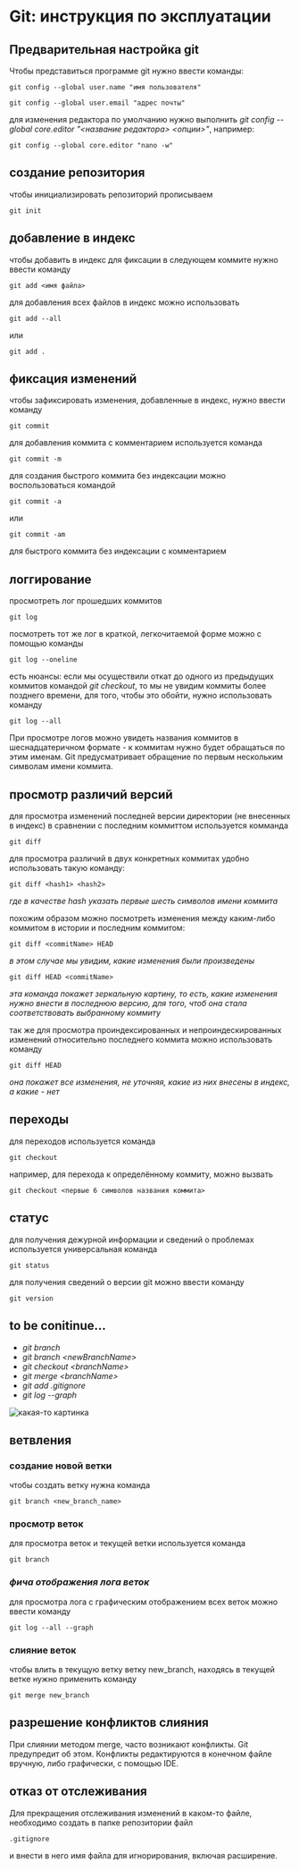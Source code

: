 # Git: инструкция по эксплуатации 

## Предварительная настройка git

Чтобы представиться программе git нужно ввести команды:

    git config --global user.name "имя пользователя"

    git config --global user.email "адрес почты"

для изменения редактора по умолчанию нужно выполнить _git config --global core.editor "<название редактора> <опции>"_, например:

    git config --global core.editor "nano -w"


## создание репозитория

чтобы инициализировать репозиторий прописываем

    git init

## добавление в индекс

чтобы добавить в индекс для фиксации в следующем коммите нужно ввести команду

    git add <имя файла>

для добавления всех файлов в индекс можно использовать

    git add --all

или 

    git add .

## фиксация изменений

чтобы зафиксировать изменения, добавленные в индекс, нужно ввести команду 

    git commit

для добавления коммита с комментарием используется команда

    git commit -m

для создания быстрого коммита без индексации можно воспользоваться командой

    git commit -a

или

    git commit -am

для быстрого коммита без индексации с комментарием

## логгирование

просмотреть лог прошедших коммитов

    git log

посмотреть тот же лог в краткой, легкочитаемой форме можно с помощью команды

    git log --oneline

есть нюансы: если мы осуществили откат до одного из предыдущих коммитов командой _git checkout_, то мы не увидим коммиты более позднего времени, для того, чтобы это обойти, нужно использовать команду

    git log --all

При просмотре логов можно увидеть названия коммитов в шеснадцатеричном формате - к коммитам нужно будет обращаться по этим именам. Git предусматривает обращение по первым нескольким символам имени коммита.

## просмотр различий версий

для просмотра изменений последней версии директории (не внесенных в индекс) в сравнении с последним коммиттом используется комманда

    git diff

для просмотра различий в двух конкретных коммитах удобно использовать такую команду:

    git diff <hash1> <hash2>
_где в качестве hash указать первые шесть символов имени коммита_

похожим образом можно посмотреть изменения между каким-либо коммитом в истории и последним коммитом:

    git diff <commitName> HEAD

_в этом случае мы увидим, какие изменения были произведены_

    git diff HEAD <commitName>

_эта команда покажет зеркальную картину, то есть, какие изменения нужно внести в последнюю версию, для того, чтоб она стала соответствовать выбранному коммиту_

так же для просмотра проиндексированных и непроиндескированных изменений относительно последнего коммита можно использовать команду

    git diff HEAD

_она покажет все изменения, не уточняя, какие из них внесены в индекс, а какие - нет_

## переходы

для переходов используется команда

    git checkout

например, для перехода к определённому коммиту, можно вызвать 

    git checkout <первые 6 символов названия коммита>

## статус

для получения дежурной информации и сведений о проблемах используется универсальная команда

    git status

для получения сведений о версии git можно ввести команду 

    git version


## to be conitinue...

* _git branch_
* _git branch \<newBranchName>_
* _git checkout \<branchName>_
* _git merge \<branchName>_
* _git add .gitignore_
* _git log --graph_

![какая-то картинка](attention.gif)

## ветвления

### создание новой ветки

чтобы создать ветку нужна команда 

    git branch <new_branch_name>

### просмотр веток

для просмотра веток и текущей ветки используется команда

    git branch

### _фича отображения лога веток_

для просмотра лога с графическим отображением всех веток можно ввести команду

    git log --all --graph





### слияние веток    

чтобы влить в текущую ветку ветку new_branch, находясь в текущей ветке нужно применить команду 

    git merge new_branch

## разрешение конфликтов слияния

При слиянии методом merge, часто возникают конфликты. Git предупредит об этом. Конфликты редактируются в конечном файле вручную, либо графически, с помощью IDE.

## отказ от отслеживания

Для прекращения отслеживания изменений в каком-то файле, необходимо создать в папке репозитории файл 

    .gitignore

и внести в него имя файла для игнорирования, включая расширение.
